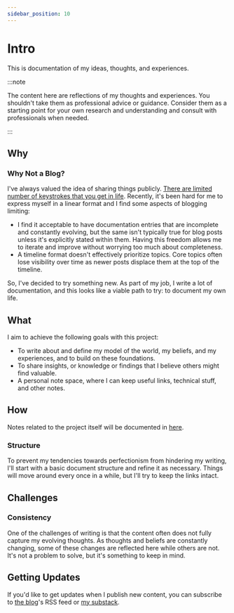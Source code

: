 ```yaml
---
sidebar_position: 10
---
```


# Intro

This is documentation of my ideas, thoughts, and experiences.

:::note

The content here are reflections of my thoughts and experiences. You shouldn't take them as professional advice or guidance. Consider them as a starting point for your own research and understanding and consult with professionals when needed.

:::

## Why

### Why Not a Blog?

I've always valued the idea of sharing things publicly. [There are limited number of keystrokes that you get in life](https://www.hanselman.com/blog/do-they-deserve-the-gift-of-your-keystrokes). Recently, it's been hard for me to express myself in a linear format and I find some aspects of blogging limiting:

- I find it acceptable to have documentation entries that are incomplete and constantly evolving, but the same isn't typically true for blog posts unless it's explicitly stated within them. Having this freedom allows me to iterate and improve without worrying too much about completeness.
- A timeline format doesn't effectively prioritize topics. Core topics often lose visibility over time as newer posts displace them at the top of the timeline.

So, I've decided to try something new. As part of my job, I write a lot of documentation, and this looks like a viable path to try: to document my own life.

## What

I aim to achieve the following goals with this project:

- To write about and define my model of the world, my beliefs, and my experiences, and to build on these foundations.
- To share insights, or knowledge or findings that I believe others might find valuable.
- A personal note space, where I can keep useful links, technical stuff, and other notes.

## How

Notes related to the project itself will be documented in [here](./0070-projects/010-public-notes.md).

### Structure

To prevent my tendencies towards perfectionism from hindering my writing, I'll start with a basic document structure and refine it as necessary. Things will move around every once in a while, but I'll try to keep the links intact.

## Challenges

### Consistency

One of the challenges of writing is that the content often does not fully capture my evolving thoughts. As thoughts and beliefs are constantly changing, some of these changes are reflected here while others are not. It's not a problem to solve, but it's something to keep in mind.

## Getting Updates

If you'd like to get updates when I publish new content, you can subscribe to [the blog](/blog/)'s RSS feed or [my substack](https://ahmadallish.substack.com).
